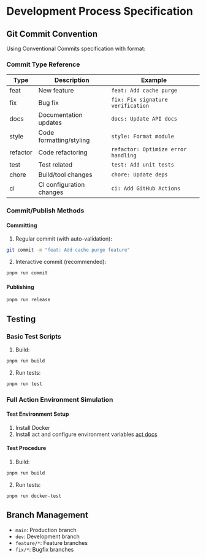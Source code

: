 # Development Process Specification

## Git Commit Convention

Using Conventional Commits specification with format:

### Commit Type Reference
| Type     | Description                  | Example                  |
|----------|------------------------------|--------------------------|
| feat     | New feature                  | `feat: Add cache purge`  |
| fix      | Bug fix                      | `fix: Fix signature verification` |
| docs     | Documentation updates        | `docs: Update API docs`  |
| style    | Code formatting/styling      | `style: Format module`    |
| refactor| Code refactoring             | `refactor: Optimize error handling` |
| test     | Test related                 | `test: Add unit tests`    |
| chore    | Build/tool changes           | `chore: Update deps`      |
| ci       | CI configuration changes     | `ci: Add GitHub Actions`  |

### Commit/Publish Methods

#### Committing
1. Regular commit (with auto-validation):
```bash
git commit -m "feat: Add cache purge feature"
```

2. Interactive commit (recommended):
```bash
pnpm run commit
```

#### Publishing
```bash
pnpm run release
```

## Testing
### Basic Test Scripts
1. Build:
```bash
pnpm run build
```

2. Run tests:
```bash
pnpm run test
```

### Full Action Environment Simulation

#### Test Environment Setup
1. Install Docker
2. Install act and configure environment variables [act docs](https://github.com/nektos/act)

#### Test Procedure
1. Build:
```bash
pnpm run build
```

2. Run tests:
```bash
pnpm run docker-test
```

## Branch Management
- `main`: Production branch
- `dev`: Development branch
- `feature/*`: Feature branches
- `fix/*`: Bugfix branches